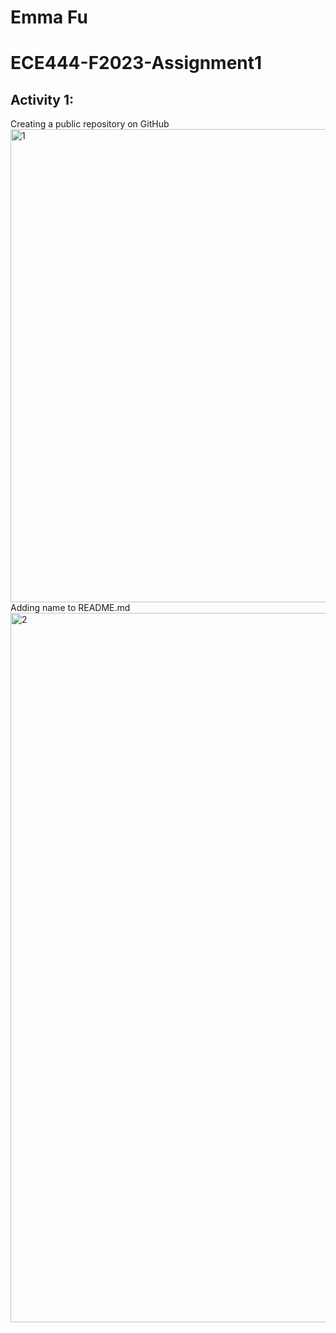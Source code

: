 # Emma Fu
# ECE444-F2023-Assignment1

## Activity 1: 
Creating a public repository on GitHub
<img width="757" alt="1" src="https://github.com/nxf-emma/ECE444-F2023-Assignment1/assets/84111551/8ca34231-e620-417c-bc55-d48efc08526b">
Adding name to README.md
<img width="1135" alt="2" src="https://github.com/nxf-emma/ECE444-F2023-Assignment1/assets/84111551/4266dae6-788d-4daf-af40-5d459fe9b176">


